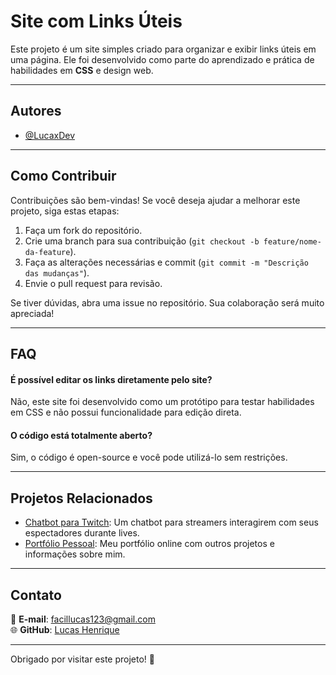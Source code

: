 # Site com Links Úteis

Este projeto é um site simples criado para organizar e exibir links úteis em uma página. Ele foi desenvolvido como parte do aprendizado e prática de habilidades em **CSS** e design web.

---

## Autores

- [@LucaxDev](https://www.instagram.com/lucaxdev/)

---

## Como Contribuir

Contribuições são bem-vindas! Se você deseja ajudar a melhorar este projeto, siga estas etapas:

1. Faça um fork do repositório.
2. Crie uma branch para sua contribuição (`git checkout -b feature/nome-da-feature`).
3. Faça as alterações necessárias e commit (`git commit -m "Descrição das mudanças"`).
4. Envie o pull request para revisão.

Se tiver dúvidas, abra uma issue no repositório. Sua colaboração será muito apreciada!

---

## FAQ

#### É possível editar os links diretamente pelo site?

Não, este site foi desenvolvido como um protótipo para testar habilidades em CSS e não possui funcionalidade para edição direta.

#### O código está totalmente aberto?

Sim, o código é open-source e você pode utilizá-lo sem restrições.

---

## Projetos Relacionados

- [Chatbot para Twitch](https://github.com/lucas-henr/Chatbot_twith): Um chatbot para streamers interagirem com seus espectadores durante lives.
- [Portfólio Pessoal](https://portfolio-lucax.vercel.app): Meu portfólio online com outros projetos e informações sobre mim.

---

## Contato

📧 **E-mail**: facillucas123@gmail.com  
🌐 **GitHub**: [Lucas Henrique](https://github.com/lucas-henr)

---

Obrigado por visitar este projeto! 🚀
